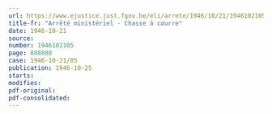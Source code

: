 ```yaml
---
url: https://www.ejustice.just.fgov.be/eli/arrete/1946/10/21/1946102105/justel
title-fr: "Arrêté ministériel - Chasse à courre"
date: 1946-10-21
source:
number: 1946102105
page: 888888
case: 1946-10-21/05
publication: 1946-10-25
starts:
modifies:
pdf-original:
pdf-consolidated:
---
```


